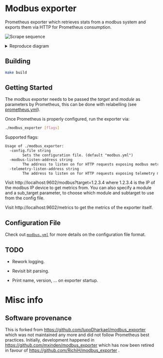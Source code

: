 # Modbus exporter

Prometheus exporter which retrieves stats from a modbus system and exports
them via HTTP for Prometheus consumption.

![Scrape sequence](/scrape-sequence.svg "Scrape sequence")

<details>
 <summary>Reproduce diagram</summary>

 Go to: https://bramp.github.io/js-sequence-diagrams/

 ```
Note right of Prometheus: promehteus.yml \n --- \n target: Modbus-TCP-10.0.0.5 \n sub_target: Modbus-Unit-10 \n module: VendorXY
Prometheus->Exporter: http://xxx.de/metrics?target=10.0.0.5&sub_target=10&module=vendorxy
Note right of Exporter: modbus.yml \n --- \n module: VendorXY \n - temperature_a: 400001 \n - temperature_b: 400002

Exporter->Modbus_TCP_10.0.0.5: tcp://10.0.0.5?unit=10&register=400001
Modbus_TCP_10.0.0.5->Modbus_RTU_10: rtu://_?register=400001
Modbus_RTU_10-->Modbus_TCP_10.0.0.5: value=20
Modbus_TCP_10.0.0.5-->Exporter: value=20

Exporter->Modbus_TCP_10.0.0.5: tcp://10.0.0.5?unit=10&register=400002
Modbus_TCP_10.0.0.5->Modbus_RTU_10: rtu://_?register=400002
Modbus_RTU_10-->Modbus_TCP_10.0.0.5: value=19
Modbus_TCP_10.0.0.5-->Exporter: value=19

Exporter-->Prometheus:temperature_a{module="VendorXY",sub_target="10"} 20 \ntemperature_b{module="VendorXY",sub_target="10"} 19

 ```

</details>



## Building

```bash
make build
```


## Getting Started

The modbus exporter needs to be passed the *target* and *module* as parameters
by Prometheus, this can be done with relabelling (see
[prometheus.yml](prometheus.yml)).

Once Prometheus is properly configured, run the exporter via:

```bash
./modbus_exporter [flags]
```

Supported flags:

[embedmd]:# (help.txt)
```txt
Usage of ./modbus_exporter:
  -config.file string
    	Sets the configuration file. (default "modbus.yml")
  -modbus-listen-address string
    	The address to listen on for HTTP requests exposing modbus metrics. (default ":9602")
  -telemetry-listen-address string
    	The address to listen on for HTTP requests exposing telemetry metrics about the exporter itself. (default ":9602")
```
Visit http://localhost:9602/modbus?target=1.2.3.4 where 1.2.3.4 is the IP of the modbus IP device to get metrics from. You can also specify a module and a sub_target parameter, to choose which module and subtarget to use from the config file.

Visit http://localhost:9602/metrics to get the metrics of the exporter itself.

## Configuration File

Check out [`modbus.yml`](/modbus.yml) for more details on the configuration file
format.


## TODO

- Rework logging.

- Revisit bit parsing.

- Print name, version, ... on exporter startup.


# Misc info

## Software provenance

This is forked from https://github.com/lupoDharkael/modbus_exporter which was not maintained any more and did not follow Prometheus best practices.
Initially, development happened in https://github.com/mxinden/modbus_exporter which has now been retired in favour of https://github.com/RichiH/modbus_exporter .
